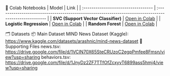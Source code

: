 📘 Colab Notebooks
| Model                               | Link                                                                                                   |
| :---------------------------------- | :----------------------------------------------------------------------------------------------------- |
| **SVC (Support Vector Classifier)** | [Open in Colab](https://colab.research.google.com/drive/1ntFHBrT4Rri4vZYeCrAuPMsg5UkzY-33?usp=sharing) |
| **Logistic Regression**             | [Open in Colab](https://colab.research.google.com/drive/1amVSUSybO0dLsLfLAxoN0nqbEl7F-8rI?usp=sharing) |
| **Random Forest**                   | [Open in Colab](https://colab.research.google.com/drive/1xgXl7P8cfNA7m7y0tgYY61LBWIur4GHn?usp=sharing) |


🗂️ Datasets
📦 Main Dataset
MIND News Dataset (Kaggle):  https://www.kaggle.com/datasets/arashnic/mind-news-dataset
📁 Supporting Files
news.tsv:      https://drive.google.com/file/d/1VCIN70X65SteCRUzoC2egpPmfee8Fmsn/view?usp=sharing
behaviors.tsv: https://drive.google.com/file/d/1JnyDz2ZF7TTfOfZcxyvT6899ass5hmj4/view?usp=sharing
